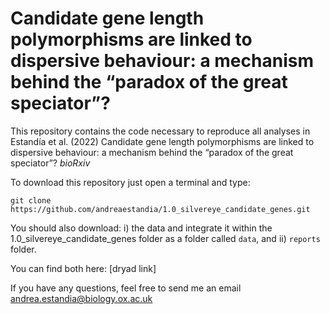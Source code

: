 # Candidate gene length polymorphisms are linked to dispersive behaviour: a mechanism behind the “paradox of the great speciator”?

This repository contains the code necessary to reproduce all analyses in Estandía et al. (2022) Candidate gene length polymorphisms are linked to dispersive behaviour: a mechanism behind the “paradox of the great speciator”? *bioRxiv*

To download this repository just open a terminal and type:

```git clone https://github.com/andreaestandia/1.0_silvereye_candidate_genes.git```

You should also download: i) the data and integrate it within the 1.0_silvereye_candidate_genes folder as a folder called ```data```, and ii) ```reports``` folder.

You can find both here: [dryad link]

If you have any questions, feel free to send me an email andrea.estandia@biology.ox.ac.uk